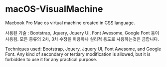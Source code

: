 # macOS-VisualMachine
Macbook Pro Mac os virtual machine created in CSS language.

사용된 기술 : Bootstrap, Jquery, Jquery UI, Font Awesome, Google Font 등이 사용됨. 
모든 종류의 2차, 3차 수정을 허용하나 실리적 용도로 사용하는것은 금합니다.

Techniques used: Bootstrap, Jquery, Jquery UI, Font Awesome, and Google Font. Any kind of secondary or tertiary modification is allowed, but it is forbidden to use it for any practical purpose.
